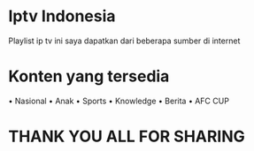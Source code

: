 # Iptv Indonesia
Playlist ip tv ini saya dapatkan dari beberapa sumber di internet

# Konten yang tersedia
• Nasional
• Anak
• Sports
• Knowledge
• Berita
• AFC CUP

# THANK YOU ALL FOR SHARING
